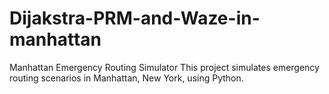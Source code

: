 # Dijakstra-PRM-and-Waze-in-manhattan
Manhattan Emergency Routing Simulator This project simulates emergency routing scenarios in Manhattan, New York, using Python. 
